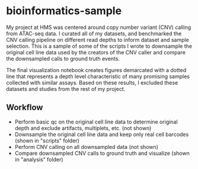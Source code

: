 # bioinformatics-sample

My project at HMS was centered around copy number variant (CNV) calling from ATAC-seq data. I curated all of my datasets, and benchmarked the CNV calling pipeline on different read depths to inform dataset and sample selection. This is a sample of some of the scripts I wrote to downsample the original cell line data used by the creators of the CNV caller and compare the downsampled calls to ground truth events. 

The final visualization notebook creates figures demarcated with a dotted line that represents a depth level characteristic of many promising samples collected with similar assays. Based on these results, I excluded these datasets and studies from the rest of my project. 

## Workflow
* Perform basic qc on the original cell line data to determine original depth and exclude artifacts, multiplets, etc. (not shown)
* Downsample the original cell line data and keep only real cell barcodes (shown in "scripts" folder)
* Perform CNV calling on all downsampled data (not shown)
* Compare downsampled CNV calls to ground truth and visualize (shown in "analysis" folder)
